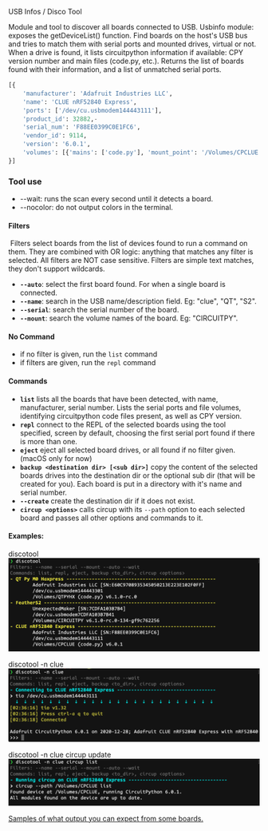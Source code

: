 USB Infos / Disco Tool

Module and tool to discover all boards connected to USB.
Usbinfo module: exposes the getDeviceList() function. Find boards on the host's USB bus and tries to match them with serial ports and mounted drives, virtual or not. When a drive is found, it lists circuitpython information if available: CPY version number and main files (code.py, etc.). Returns the list of boards found with their information, and a list of unmatched serial ports.
``` python
[{
	'manufacturer': 'Adafruit Industries LLC',
	'name': 'CLUE nRF52840 Express',
	'ports': ['/dev/cu.usbmodem144443111'],
	'product_id': 32882,-
	'serial_num': 'F88EE0399C0E1FC6',
	'vendor_id': 9114,
	'version': '6.0.1',
	'volumes': [{'mains': ['code.py'], 'mount_point': '/Volumes/CPCLUE'}]
}]
```

### Tool use

- --wait: runs the scan every second until it detects a board.
- --nocolor: do not output colors in the terminal.

#### Filters
 Filters select boards from the list of devices found to run a command on them. They are combined with OR logic: anything that matches any filter is selected. All filters are NOT case sensitive. Filters are simple text matches, they don't support wildcards.

- **`--auto`**: select the first board found. For when a single board is connected.
- **`--name`**: search in the USB name/description field. Eg: "clue", "QT", "S2".
- **`--serial`**: search the serial number of the board.
- **`--mount`**: search the volume names of the board. Eg: "CIRCUITPY".

#### No Command

- if no filter is given, run the `list` command
- if filters are given, run the `repl` command

#### Commands

-	**`list`** lists all the boards that have been detected, with name, manufacturer, serial number. Lists the serial ports and file volumes, identifying circuitpython code files present, as well as CPY version.
-	**`repl`** connect to the REPL of the selected boards using the tool specified, screen by default, choosing the first serial port found if there is more than one.
-	**`eject`** eject all selected board drives, or all found if no filter given. (macOS only for now)
-	**`backup <destination dir> [<sub dir>]`** copy the content of the selected boards drives into the destination dir or the optional sub dir (that will be created for you). Each board is put in a directory with it's name and serial number.
-	**`--create`** create the destination dir if it does not exist.
-	**`circup <options>`** calls circup with its `--path` option to each selected board and passes all other options and commands to it.

#### Examples:

discotool
![discotool list](docs/list_clue_qt_s2.png)

discotool -n clue
![discotool repl](docs/repl_to_clue.png)

discotool -n clue circup update
![discotool circup](docs/circup_to_clue.png)

[Samples of what output you can expect from some boards.](docs/examples.md)
